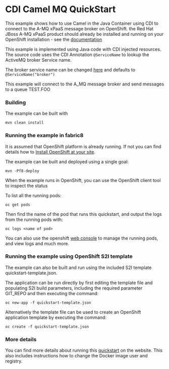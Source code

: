 # CDI Camel MQ QuickStart

This example shows how to use Camel in the Java Container using CDI to connect to the A-MQ xPaaS message broker on OpenShift.
the Red Hat JBoss A-MQ xPaaS product should already be installed and running on your OpenShift installation - see the [documentation](https://docs.openshift.com/enterprise/3.1/using_images/xpaas_images/a_mq.html)

This example is implemented using Java code with CDI injected resources.
The source code uses the CDI Annotation `@ServiceName` to lookup the ActiveMQ broker Service name.

The broker service name can be changed [here](https://github.com/fabric8io/ipaas-quickstarts/blob/master/quickstart/cdi/camel-mq/src/main/java/io/fabric8/quickstarts/camelcdi/MyRoutes.java#L33) and defaults to `@ServiceName("broker")`

This example will connect to the A_MQ message broker and send messages to a queue TEST.FOO


### Building

The example can be built with

    mvn clean install


### Running the example in fabric8

It is assumed that OpenShift platform is already running. If not you can find details how to [Install OpenShift at your site](https://docs.openshift.com/enterprise/3.1/install_config/install/index.html).

The example can be built and deployed using a single goal:

    mvn -Pf8-deploy

When the example runs in OpenShift, you can use the OpenShift client tool to inspect the status

To list all the running pods:

    oc get pods

Then find the name of the pod that runs this quickstart, and output the logs from the running pods with:

    oc logs <name of pod>

You can also use the openshift [web console](https://docs.openshift.com/enterprise/3.1/getting_started/developers/developers_console.html#tutorial-video) to manage the
running pods, and view logs and much more.


### Running the example using OpenShift S2I template

The example can also be built and run using the included S2I template quickstart-template.json.

The application can be run directly by first editing the template file and populating S2I build parameters, including the required parameter GIT_REPO and then executing the command:

    oc new-app -f quickstart-template.json

Alternatively the template file can be used to create an OpenShift application template by executing the command:

    oc create -f quickstart-template.json


### More details

You can find more details about running this [quickstart](http://fabric8.io/guide/quickstarts/running.html) on the website. This also includes instructions how to change the Docker image user and registry.


